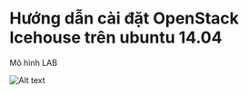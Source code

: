 # Hướng dẫn cài đặt OpenStack Icehouse trên ubuntu 14.04

Mô hình LAB

![Alt text](http://i.imgur.com/KVGkteT.png)
